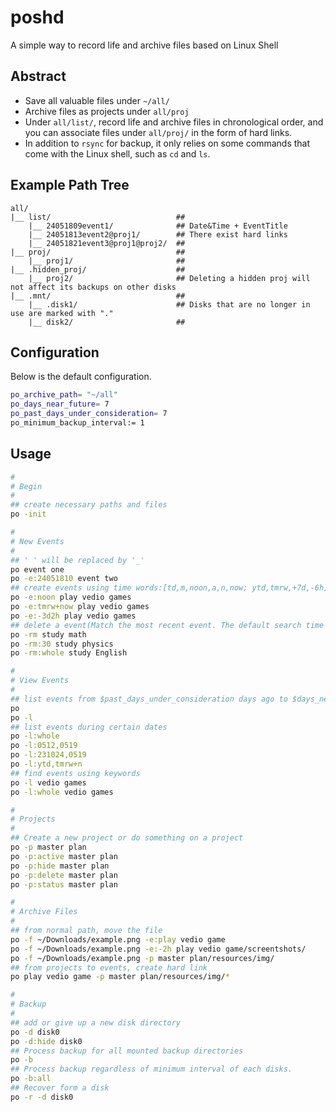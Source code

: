 # poshd
A simple way to record life and archive files based on Linux Shell

## Abstract
- Save all valuable files under `~/all/`
- Archive files as projects under `all/proj`
- Under `all/list/`, record life and archive files in chronological order, and you can associate files under `all/proj/` in the form of hard links.
- In addition to `rsync` for backup, it only relies on some commands that come with the Linux shell, such as `cd` and `ls`.

## Example Path Tree
```
all/
|__ list/                            ##
    |__ 24051809event1/              ## Date&Time + EventTitle
    |__ 24051813event2@proj1/        ## There exist hard links
    |__ 24051821event3@proj1@proj2/  ##
|__ proj/                            ##
    |__ proj1/                       ##
|__ .hidden_proj/                    ##
    |__ proj2/                       ## Deleting a hidden proj will not affect its backups on other disks
|__ .mnt/                            ##
    |__ .disk1/                      ## Disks that are no longer in use are marked with "."
    |__ disk2/                       ##
```

## Configuration
Below is the default configuration.
```bash
po_archive_path= "~/all"
po_days_near_future= 7
po_past_days_under_consideration= 7
po_minimum_backup_interval:= 1
```

## Usage
```bash
#
# Begin
#
## create necessary paths and files
po -init

#
# New Events
#
## ' ' will be replaced by '_'
po event one 
po -e:24051810 event two
## create events using time words:[td,m,noon,a,n,now; ytd,tmrw,+7d,-6h]
po -e:noon play vedio games
po -e:tmrw+now play vedio games
po -e:-3d2h play vedio games
## delete a event(Match the most recent event. The default search time range is the past 7 days)
po -rm study math
po -rm:30 study physics
po -rm:whole study English

#
# View Events
#
## list events from $past_days_under_consideration days ago to $days_near_future days after. 
po
po -l
## list events during certain dates
po -l:whole
po -l:0512,0519
po -l:231024,0519
po -l:ytd,tmrw+n
## find events using keywords
po -l vedio games
po -l:whole vedio games

#
# Projects
#
## Create a new project or do something on a project
po -p master plan
po -p:active master plan
po -p:hide master plan
po -p:delete master plan
po -p:status master plan

#
# Archive Files
#
## from normal path, move the file
po -f ~/Downloads/example.png -e:play vedio game
po -f ~/Downloads/example.png -e:-2h play vedio game/screentshots/
po -f ~/Downloads/example.png -p master plan/resources/img/
## from projects to events, create hard link
po play vedio game -p master plan/resources/img/*

#
# Backup
#
## add or give up a new disk directory
po -d disk0
po -d:hide disk0
## Process backup for all mounted backup directories
po -b
## Process backup regardless of minimum interval of each disks.
po -b:all
## Recover form a disk
po -r -d disk0
```
